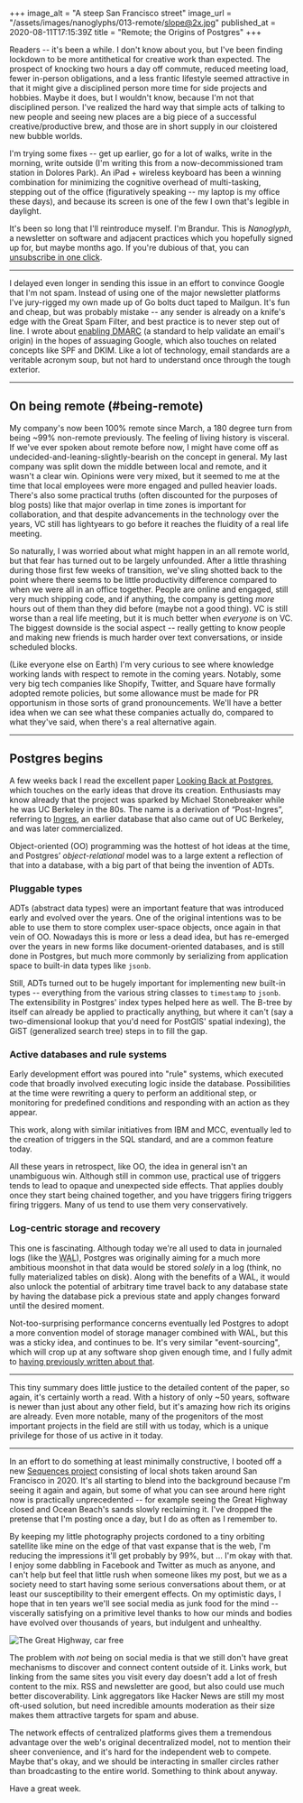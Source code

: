 +++
image_alt = "A steep San Francisco street"
image_url = "/assets/images/nanoglyphs/013-remote/slope@2x.jpg"
published_at = 2020-08-11T17:15:39Z
title = "Remote; the Origins of Postgres"
+++

Readers -- it's been a while. I don't know about you, but I've been finding lockdown to be more antithetical for creative work than expected. The prospect of knocking two hours a day off commute, reduced meeting load, fewer in-person obligations, and a less frantic lifestyle seemed attractive in that it might give a disciplined person more time for side projects and hobbies. Maybe it does, but I wouldn't know, because I'm not that disciplined person. I've realized the hard way that simple acts of talking to new people and seeing new places are a big piece of a successful creative/productive brew, and those are in short supply in our cloistered new bubble worlds.

I'm trying some fixes -- get up earlier, go for a lot of walks, write in the morning, write outside (I'm writing this from a now-decommissioned tram station in Dolores Park). An iPad + wireless keyboard has been a winning combination for minimizing the cognitive overhead of multi-tasking, stepping out of the office (figuratively speaking -- my laptop is my office these days), and because its screen is one of the few I own that's legible in daylight.

It's been so long that I'll reintroduce myself. I'm Brandur. This is _Nanoglyph_, a newsletter on software and adjacent practices which you hopefully signed up for, but maybe months ago. If you're dubious of that, you can [unsubscribe in one click](%unsubscribe_url%).

---

I delayed even longer in sending this issue in an effort to convince Google that I'm not spam. Instead of using one of the major newsletter platforms I've jury-rigged my own made up of Go bolts duct taped to Mailgun. It's fun and cheap, but was probably mistake -- any sender is already on a knife's edge with the Great Spam Filter, and best practice is to never step out of line. I wrote about [enabling DMARC](/fragments/dmarc) (a standard to help validate an email's origin) in the hopes of assuaging Google, which also touches on related concepts like SPF and DKIM. Like a lot of technology, email standards are a veritable acronym soup, but not hard to understand once through the tough exterior.

---

## On being remote (#being-remote)

My company's now been 100% remote since March, a 180 degree turn from being ~99% non-remote previously. The feeling of living history is visceral. If we've ever spoken about remote before now, I might have come off as undecided-and-leaning-slightly-bearish on the concept in general. My last company was split down the middle between local and remote, and it wasn't a clear win. Opinions were very mixed, but it seemed to me at the time that local employees were more engaged and pulled heavier loads. There's also some practical truths (often discounted for the purposes of blog posts) like that major overlap in time zones is important for collaboration, and that despite advancements in the technology over the years, VC still has lightyears to go before it reaches the fluidity of a real life meeting.

So naturally, I was worried about what might happen in an all remote world, but that fear has turned out to be largely unfounded. After a little thrashing during those first few weeks of transition, we've sling shotted back to the point where there seems to be little productivity difference compared to when we were all in an office together. People are online and engaged, still very much shipping code, and if anything, the company is getting _more_ hours out of them than they did before (maybe not a good thing). VC is still worse than a real life meeting, but it is much better when _everyone_ is on VC. The biggest downside is the social aspect -- really getting to know people and making new friends is much harder over text conversations, or inside scheduled blocks.

(Like everyone else on Earth) I'm very curious to see where knowledge working lands with respect to remote in the coming years. Notably, some very big tech companies like Shopify, Twitter, and Square have formally adopted remote policies, but some allowance must be made for PR opportunism in those sorts of grand pronouncements. We'll have a better idea when we can see what these companies actually do, compared to what they've said, when there's a real alternative again.

---

## Postgres begins

A few weeks back I read the excellent paper [Looking Back at Postgres](https://arxiv.org/abs/1901.01973), which touches on the early ideas that drove its creation. Enthusiasts may know already that the project was sparked by Michael Stonebreaker while he was UC Berkeley in the 80s. The name is a derivation of “Post-Ingres”, referring to [Ingres](https://en.wikipedia.org/wiki/Ingres_(database)), an earlier database that also came out of UC Berkeley, and was later commercialized.

Object-oriented (OO) programming was the hottest of hot ideas at the time, and Postgres’ _object-relational_ model was to a large extent a reflection of that into a database, with a big part of that being the invention of ADTs.

### Pluggable types

ADTs (abstract data types) were an important feature that was introduced early and evolved over the years.  One of the original intentions was to be able to use them to store complex user-space objects, once again in that vein of OO. Nowadays this is more or less a dead idea, but has re-emerged over the years in new forms like document-oriented databases, and is still done in Postgres, but much more commonly by serializing from application space to built-in data types like `jsonb`.

Still, ADTs turned out to be hugely important for implementing new built-in types -- everything from the various string classes to `timestamp` to `jsonb`. The extensibility in Postgres' index types helped here as well. The B-tree by itself can already be applied to practically anything, but where it can't (say a two-dimensional lookup that you'd need for PostGIS' spatial indexing), the GiST (generalized search tree) steps in to fill the gap.

### Active databases and rule systems

Early development effort was poured into "rule" systems, which executed code that broadly involved executing logic inside the database. Possibilities at the time were rewriting a query to perform an additional step, or monitoring for predefined conditions and responding with an action as they appear.

This work, along with similar initiatives from IBM and MCC, eventually led to the creation of triggers in the SQL standard, and are a common feature today.

All these years in retrospect, like OO, the idea in general isn't an unambiguous win. Although still in common use, practical use of triggers tends to lead to opaque and unexpected side effects. That applies doubly once they start being chained together, and you have triggers firing triggers firing triggers. Many of us tend to use them very conservatively.

### Log-centric storage and recovery

This one is fascinating. Although today we're all used to data in journaled logs (like the <acronym title="Write Ahead Log">WAL</acronym>), Postgres was originally aiming for a much more ambitious moonshot in that data would be stored _solely_ in a log (think, no fully materialized tables on disk). Along with the benefits of a WAL, it would also unlock the potential of arbitrary time travel back to any database state by having the database pick a previous state and apply changes forward until the desired moment.

Not-too-surprising performance concerns eventually led Postgres to adopt a more convention model of storage manager combined with WAL, but this was a sticky idea, and continues to be. It's very similar "event-sourcing", which will crop up at any software shop given enough time, and I fully admit to [having previously written about that](/redis-streams).

---

This tiny summary does little justice to the detailed content of the paper, so again, it's certainly worth a read. With a history of only ~50 years, software is newer than just about any other field, but it's amazing how rich its origins are already. Even more notable, many of the progenitors of the most important projects in the field are still with us today, which is a unique privilege for those of us active in it today.

---

In an effort to do something at least minimally constructive, I booted off a new [Sequences project](/sequences/2020-light) consisting of local shots taken around San Francisco in 2020. It's all starting to blend into the background because I'm seeing it again and again, but some of what you can see around here right now is practically unprecedented -- for example seeing the Great Highway closed and Ocean Beach's sands slowly reclaiming it. I've dropped the pretense that I'm posting once a day, but I do as often as I remember to.

By keeping my little photography projects cordoned to a tiny orbiting satellite like mine on the edge of that vast expanse that is the web, I'm reducing the impressions it'll get probably by 99%, but ... I'm okay with that. I enjoy some dabbling in Facebook and Twitter as much as anyone, and can't help but feel that little rush when someone likes my post, but we as a society need to start having some serious conversations about them, or at least our susceptibility to their emergent effects. On my optimistic days, I hope that in ten years we'll see social media as junk food for the mind -- viscerally satisfying on a primitive level thanks to how our minds and bodies have evolved over thousands of years, but indulgent and unhealthy.

![The Great Highway, car free](/assets/images/nanoglyphs/013-remote/great-highway@2x.jpg)

The problem with _not_ being on social media is that we still don't have great mechanisms to discover and connect content outside of it. Links work, but linking from the same sites you visit every day doesn't add a lot of fresh content to the mix. RSS and newsletter are good, but also could use much better discoverability. Link aggregators like Hacker News are still my most oft-used solution, but need incredible amounts moderation as their size makes them attractive targets for spam and abuse.

The network effects of centralized platforms gives them a tremendous advantage over the web's original decentralized model, not to mention their sheer convenience, and it's hard for the independent web to compete. Maybe that's okay, and we should be interacting in smaller circles rather than broadcasting to the entire world. Something to think about anyway.

Have a great week.

